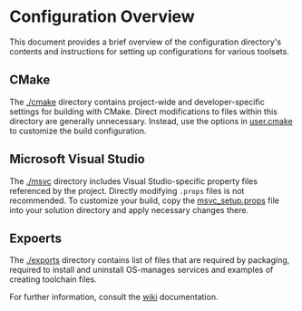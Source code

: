 # Configuration Overview

This document provides a brief overview of the configuration directory's contents and instructions for setting up configurations for various toolsets.

## CMake
The [./cmake](./cmake/) directory contains project-wide and developer-specific settings for building with CMake. Direct modifications to files within this directory are generally unnecessary. Instead, use the options in [user.cmake](./cmake/user.cmake) to customize the build configuration.

## Microsoft Visual Studio
The [./msvc](./msvc/) directory includes Visual Studio-specific property files referenced by the project. Directly modifying `.props` files is not recommended. To customize your build, copy the [msvc_setup.props](./../msvc_setup.props) file into your solution directory and apply necessary changes there.

## Expoerts
The [./exports](./exports) directory contains list of files that are required by packaging, required to install and uninstall OS-manages services and examples of creating toolchain files.

For further information, consult the [wiki](./../docs/wiki/README.md) documentation.
